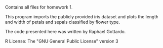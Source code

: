 Contains all files for homework 1.

This program imports the publicly provided iris dataset and plots the length and width of petals and sepals classified by flower type.

The code presented here was written by Raphael Gottardo.

R License:
The "GNU General Public License" version 3
